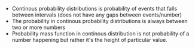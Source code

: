 - Continous probability distributions is probability of events that falls between intervals (does not have any gaps between events/number)
- The probability in continous probability distributions is always between two or more numbers
- Probability mass function in continous distribution is not probability of a number happening but rather it's the height of particular value.